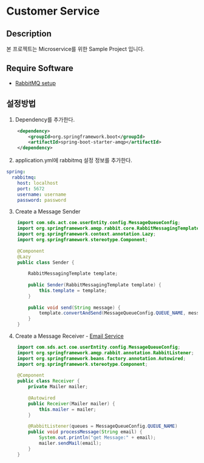 # Customer Service

## Description

본 프로젝트는 Microservice를 위한 Sample Project 입니다.

## Require Software

- [RabbitMQ setup](./RabbitMQREADME.md)


## 설정방법

1. Dependency를 추가한다. 
```xml
    <dependency>
        <groupId>org.springframework.boot</groupId>
        <artifactId>spring-boot-starter-amqp</artifactId>
    </dependency>
``` 

2. application.yml에 rabbitmq 설정 정보를 추가한다.
```yaml
spring:
  rabbitmq:
    host: localhost
    port: 5672
    username: username
    password: password
```

3. Create a Message Sender
```java
    import com.sds.act.coe.userEntity.config.MessageQueueConfig;
    import org.springframework.amqp.rabbit.core.RabbitMessagingTemplate;
    import org.springframework.context.annotation.Lazy;
    import org.springframework.stereotype.Component;
     
    @Component
    @Lazy
    public class Sender {
    
        RabbitMessagingTemplate template;
        
        public Sender(RabbitMessagingTemplate template) {
            this.template = template;
        }
        
        public void send(String message) {
            template.convertAndSend(MessageQueueConfig.QUEUE_NAME, message);
        }
    }
```

4. Create a Message Receiver - [Email Service](https://github.com/SDSACT/coe-email-service/blob/master/README.md)
```java
    import com.sds.act.coe.userEntity.config.MessageQueueConfig;
    import org.springframework.amqp.rabbit.annotation.RabbitListener;
    import org.springframework.beans.factory.annotation.Autowired;
    import org.springframework.stereotype.Component;
    
    @Component
    public class Receiver {
        private Mailer mailer;
        
        @Autowired
        public Receiver(Mailer mailer) {
            this.mailer = mailer;
        }
        
        @RabbitListener(queues = MessageQueueConfig.QUEUE_NAME)
        public void processMessage(String email) {
            System.out.println("get Message:" + email);
            mailer.sendMail(email);
        }
    }
```

